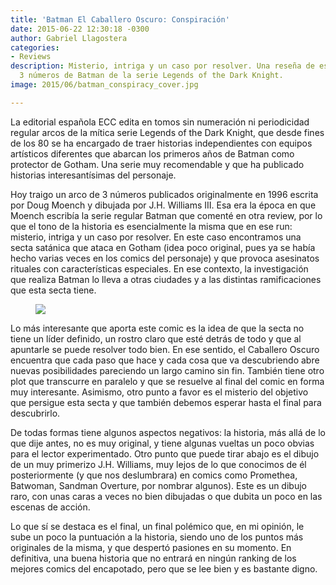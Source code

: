 ```yaml
---
title: 'Batman El Caballero Oscuro: Conspiración'
date: 2015-06-22 12:30:18 -0300
author: Gabriel Llagostera
categories:
- Reviews
description: Misterio, intriga y un caso por resolver. Una reseña de este arco de
  3 números de Batman de la serie Legends of the Dark Knight.
image: 2015/06/batman_conspiracy_cover.jpg

---
```

La editorial española ECC edita en tomos sin numeración ni periodicidad regular arcos de la mítica serie Legends of the Dark Knight, que desde fines de los 80 se ha encargado de traer historias independientes con equipos artísticos diferentes que abarcan los primeros años de Batman como protector de Gotham. Una serie muy recomendable y que ha publicado historias interesantísimas del personaje.

Hoy traigo un arco de 3 números publicados originalmente en 1996 escrita por Doug Moench y dibujada por J.H. Williams III. Esa era la época en que Moench escribía la serie regular Batman que comenté en otra review, por lo que el tono de la historia es esencialmente la misma que en ese run: misterio, intriga y un caso por resolver. En este caso encontramos una secta satánica que ataca en Gotham (idea poco original, pues ya se había hecho varias veces en los comics del personaje) y que provoca asesinatos rituales con características especiales. En ese contexto, la investigación que realiza Batman lo lleva a otras ciudades y a las distintas ramificaciones que esta secta tiene.

<figure>
<img src="/img/2015/06/batman_conspiracy_body.jpg">
</figure>

Lo más interesante que aporta este comic es la idea de que la secta no tiene un líder definido, un rostro claro que esté detrás de todo y que al apuntarle se puede resolver todo bien. En ese sentido, el Caballero Oscuro encuentra que cada paso que hace y cada cosa que va descubriendo abre nuevas posibilidades pareciendo un largo camino sin fin. También tiene otro plot que transcurre en paralelo y que se resuelve al final del comic en forma muy interesante. Asimismo, otro punto a favor es el misterio del objetivo que persigue esta secta y que también debemos esperar hasta el final para descubrirlo.

De todas formas tiene algunos aspectos negativos: la historia, más allá de lo que dije antes, no es muy original, y tiene algunas vueltas un poco obvias para el lector experimentado. Otro punto que puede tirar abajo es el dibujo de un muy primerizo J.H. Williams, muy lejos de lo que conocimos de él posteriormente (y que nos deslumbrara) en comics como Promethea, Batwoman, Sandman Overture, por nombrar algunos). Este es un dibujo raro, con unas caras a veces no bien dibujadas o que dubita un poco en las escenas de acción.

Lo que sí se destaca es el final, un final polémico que, en mi opinión, le sube un poco la puntuación a la historia, siendo uno de los puntos más originales de la misma, y que despertó pasiones en su momento. En definitiva, una buena historia que no entrará en ningún ranking de los mejores comics del encapotado, pero que se lee bien y es bastante digno.

